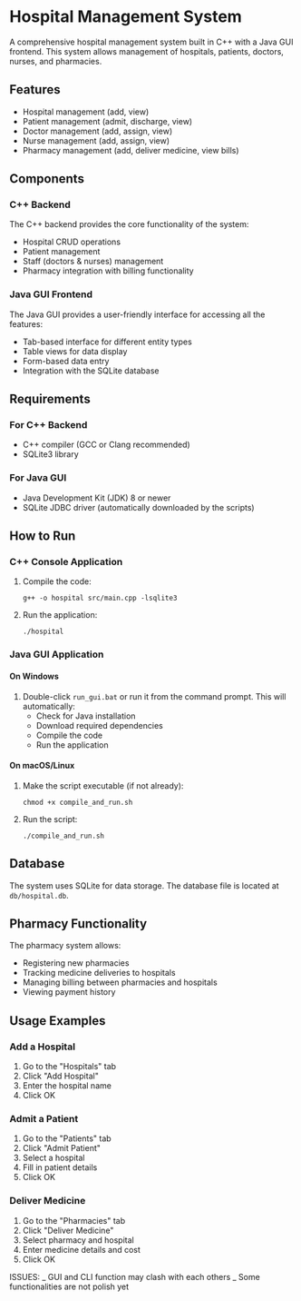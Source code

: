 # Hospital Management System

A comprehensive hospital management system built in C++ with a Java GUI frontend. This system allows management of hospitals, patients, doctors, nurses, and pharmacies.

## Features

- Hospital management (add, view)
- Patient management (admit, discharge, view)
- Doctor management (add, assign, view)
- Nurse management (add, assign, view)
- Pharmacy management (add, deliver medicine, view bills)

## Components

### C++ Backend

The C++ backend provides the core functionality of the system:

- Hospital CRUD operations
- Patient management
- Staff (doctors & nurses) management
- Pharmacy integration with billing functionality

### Java GUI Frontend

The Java GUI provides a user-friendly interface for accessing all the features:

- Tab-based interface for different entity types
- Table views for data display
- Form-based data entry
- Integration with the SQLite database

## Requirements

### For C++ Backend

- C++ compiler (GCC or Clang recommended)
- SQLite3 library

### For Java GUI

- Java Development Kit (JDK) 8 or newer
- SQLite JDBC driver (automatically downloaded by the scripts)

## How to Run

### C++ Console Application

1. Compile the code:
   ```
   g++ -o hospital src/main.cpp -lsqlite3
   ```

2. Run the application:
   ```
   ./hospital
   ```

### Java GUI Application

#### On Windows

1. Double-click `run_gui.bat` or run it from the command prompt.
   This will automatically:
   - Check for Java installation
   - Download required dependencies
   - Compile the code
   - Run the application

#### On macOS/Linux

1. Make the script executable (if not already):
   ```
   chmod +x compile_and_run.sh
   ```

2. Run the script:
   ```
   ./compile_and_run.sh
   ```

## Database

The system uses SQLite for data storage. The database file is located at `db/hospital.db`.

## Pharmacy Functionality

The pharmacy system allows:
- Registering new pharmacies
- Tracking medicine deliveries to hospitals
- Managing billing between pharmacies and hospitals
- Viewing payment history

## Usage Examples

### Add a Hospital
1. Go to the "Hospitals" tab
2. Click "Add Hospital"
3. Enter the hospital name
4. Click OK

### Admit a Patient
1. Go to the "Patients" tab
2. Click "Admit Patient"
3. Select a hospital
4. Fill in patient details
5. Click OK

### Deliver Medicine
1. Go to the "Pharmacies" tab
2. Click "Deliver Medicine"
3. Select pharmacy and hospital
4. Enter medicine details and cost
5. Click OK

ISSUES:
_ GUI and CLI function may clash with each others
_ Some functionalities are not polish yet
